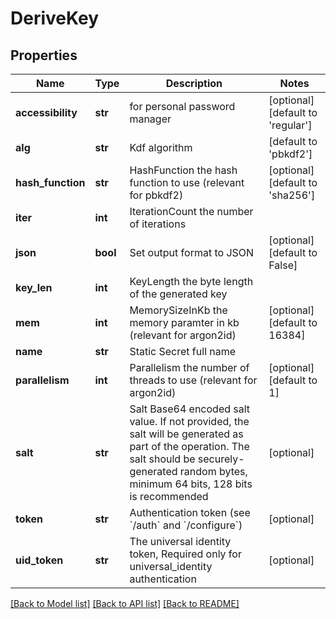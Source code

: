 # DeriveKey

## Properties
Name | Type | Description | Notes
------------ | ------------- | ------------- | -------------
**accessibility** | **str** | for personal password manager | [optional] [default to 'regular']
**alg** | **str** | Kdf algorithm | [default to 'pbkdf2']
**hash_function** | **str** | HashFunction the hash function to use (relevant for pbkdf2) | [optional] [default to 'sha256']
**iter** | **int** | IterationCount the number of iterations | 
**json** | **bool** | Set output format to JSON | [optional] [default to False]
**key_len** | **int** | KeyLength the byte length of the generated key | 
**mem** | **int** | MemorySizeInKb the memory paramter in kb (relevant for argon2id) | [optional] [default to 16384]
**name** | **str** | Static Secret full name | 
**parallelism** | **int** | Parallelism the number of threads to use (relevant for argon2id) | [optional] [default to 1]
**salt** | **str** | Salt Base64 encoded salt value. If not provided, the salt will be generated as part of the operation. The salt should be securely-generated random bytes, minimum 64 bits, 128 bits is recommended | [optional] 
**token** | **str** | Authentication token (see &#x60;/auth&#x60; and &#x60;/configure&#x60;) | [optional] 
**uid_token** | **str** | The universal identity token, Required only for universal_identity authentication | [optional] 

[[Back to Model list]](../README.md#documentation-for-models) [[Back to API list]](../README.md#documentation-for-api-endpoints) [[Back to README]](../README.md)


